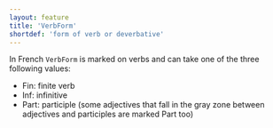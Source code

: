 ```yaml
---
layout: feature
title: 'VerbForm'
shortdef: 'form of verb or deverbative'
---
```


In French `VerbForm` is marked on verbs and can take one of the three following values:

- Fin: finite verb
- Inf: infinitive
- Part: participle (some adjectives that fall in the gray zone between adjectives and participles are marked Part too)

